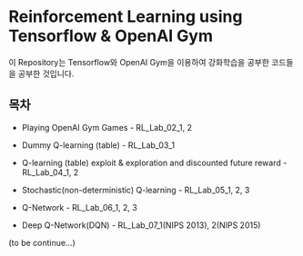 # Reinforcement Learning using Tensorflow & OpenAI Gym

이 Repository는 Tensorflow와 OpenAI Gym을 이용하여 강화학습을 공부한 코드들을 공부한 것입니다.

## 목차

* Playing OpenAI Gym Games - RL_Lab_02_1, 2

* Dummy Q-learning (table) - RL_Lab_03_1

* Q-learning (table) exploit & exploration and discounted future reward - RL_Lab_04_1, 2

* Stochastic(non-deterministic) Q-learning - RL_Lab_05_1, 2, 3

* Q-Network - RL_Lab_06_1, 2, 3

* Deep Q-Network(DQN) - RL_Lab_07_1(NIPS 2013), 2(NIPS 2015)

(to be continue...)
